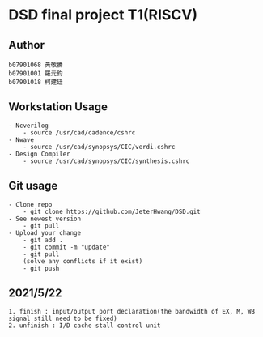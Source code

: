 # DSD final project T1(RISCV)

## Author
```
b07901068 黃敬騰
b07901001 羅元鈞
b07901018 柯建廷   
```

## Workstation Usage
```
- Ncverilog 
    - source /usr/cad/cadence/cshrc
- Nwave
    - source /usr/cad/synopsys/CIC/verdi.cshrc
- Design Compiler
    - source /usr/cad/synopsys/CIC/synthesis.cshrc
```

## Git usage
```
- Clone repo
    - git clone https://github.com/JeterHwang/DSD.git
- See newest version
    - git pull
- Upload your change
    - git add .
    - git commit -m "update"
    - git pull
    (solve any conflicts if it exist)
    - git push
```
## 2021/5/22
```
1. finish : input/output port declaration(the bandwidth of EX, M, WB signal still need to be fixed)
2. unfinish : I/D cache stall control unit
```